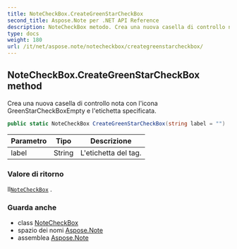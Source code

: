```yaml
---
title: NoteCheckBox.CreateGreenStarCheckBox
second_title: Aspose.Note per .NET API Reference
description: NoteCheckBox metodo. Crea una nuova casella di controllo nota con licona GreenStarCheckBoxEmpty e letichetta specificata.
type: docs
weight: 180
url: /it/net/aspose.note/notecheckbox/creategreenstarcheckbox/
---
```

## NoteCheckBox.CreateGreenStarCheckBox method

Crea una nuova casella di controllo nota con l'icona GreenStarCheckBoxEmpty e l'etichetta specificata.

```csharp
public static NoteCheckBox CreateGreenStarCheckBox(string label = "")
```

| Parametro | Tipo | Descrizione |
| --- | --- | --- |
| label | String | L'etichetta del tag. |

### Valore di ritorno

Il[`NoteCheckBox`](../) .

### Guarda anche

* class [NoteCheckBox](../)
* spazio dei nomi [Aspose.Note](../../notecheckbox/)
* assemblea [Aspose.Note](../../../)


